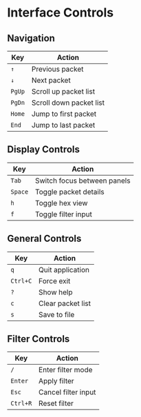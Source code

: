 # Interface Controls

## Navigation

| Key           | Action                    |
|---------------|---------------------------|
| `↑`          | Previous packet           |
| `↓`          | Next packet               |
| `PgUp`       | Scroll up packet list     |
| `PgDn`       | Scroll down packet list   |
| `Home`       | Jump to first packet      |
| `End`        | Jump to last packet       |

## Display Controls

| Key           | Action                    |
|---------------|---------------------------|
| `Tab`        | Switch focus between panels|
| `Space`      | Toggle packet details     |
| `h`          | Toggle hex view           |
| `f`          | Toggle filter input       |

## General Controls

| Key           | Action                    |
|---------------|---------------------------|
| `q`          | Quit application          |
| `Ctrl+C`     | Force exit               |
| `?`          | Show help                |
| `c`          | Clear packet list        |
| `s`          | Save to file             |

## Filter Controls

| Key           | Action                    |
|---------------|---------------------------|
| `/`          | Enter filter mode         |
| `Enter`      | Apply filter              |
| `Esc`        | Cancel filter input       |
| `Ctrl+R`     | Reset filter             |
